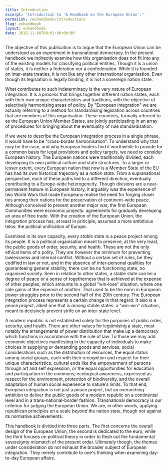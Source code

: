 ```yaml
---
title: Introduction
excerpt: "Introduction to 'A Handbook on the European Union'."
permalink: /euhandbook/introduction/
flag: euhandbook
layout: euhandbook
date: 2015-11-08T00:01:00+00:00
---
```

The objective of this publication is to argue that the European Union can be understood as an experiment in transnational democracy. In the present handbook we indirectly examine how this organisation does not fit into any of the existing models for classifying political entities. Though it is a union of states, it is neither a federation nor a confederation. While it is founded on inter-state treaties, it is not like any other international organisation. Even though its legislation is legally binding, it is not a sovereign nation state.

What contributes to such indeterminacy is the very nature of European integration. It is a *process* that brings together different nation states, each with their own unique characteristics and traditions, with the objective of selectively harmonising areas of policy. By "European integration" we are actually referring to a method for standardising legislation across countries that are members of this organisation. These countries, formally referred to as the European Union Member States, are jointly participating in an array of procedures for bringing about the eventuality of rule standardisation.

If we were to describe the European integration process in a single phrase, it would have to be "cross-border harmonisation". To understand why that may be the case, and why European leaders find it worthwhile to provide for a common basis for legal provisions and policy targets, we need to consider European history. The European nations were traditionally divided, each developing its own political culture and state structures. To a larger or lesser extent, every European nation that now is a Member State of the EU has had its own historical trajectory as a *nation state*. From a supranational perspective, each of these paths led to a different direction, eventually contributing to a Europe-wide heterogeneity. Though divisions are a near-permanent feature in European history, it arguably was the experience of two World Wars that made Europeans realise the need for forging closer ties among their nations for the preservation of continent-wide peace. Although conceived to prevent another major war, the first European Communities were economic projects: agreements for gradually developing an area of free trade. With the creation of the European Union, the integration process has, at least in principle, assumed a more ambitious telos: the political unification of Europe.

Examined in its own capacity, every *stable* state is a peace project among its people. It is a political organisation meant to preserve, at the very least, the public goods of order, security, and health. These are not the only ethical items of a polity. They are however the minimum for preventing lawlessness and internal conflict. Without a certain set of rules, be they codified in law or not, and in the absence of inter-personal qualities for guaranteeing general stability, there can be no functioning state, no organised society. Seen in relation to other states, a stable state can be a degree of peace or a sense of togetherness that is achieved at the expense of other peoples, which amounts to a global "win-lose" situation, where one side gains at the expense of another. That used to be the norm in European power struggles prior to the second half of the 20th century. The European integration process represents a certain change in that regard. It also is a peace project, albeit one that is *among* stable states: a "win-win" situation, meant to decisively prevent strife on an inter-state level.

A modern republic is not established solely for the purposes of public order, security, and health. There are other values for legitimising a state, most notably the arrangements of power distribution that make up a democracy which functions in accordance with the rule of law. To those we may add economic objectives manifesting in the capacity of individuals to make choices in supplying or demanding goods and services; social considerations such as the distribution of resources, the equal status among social groups, each with their recognition and respect for their unique characteristics; cultural ends like the empowerment of persons through art and self expression, or the equal opportunities for education and participation in the commons; ecological awareness, expressed as respect for the environment, protection of biodiversity, and the overall adaptation of human social experience to nature's limits. To that end, European integration is not *just* a peace project, but an overarching ambition to deliver the public goods of a modern republic on a continental level and in a trans-national-border fashion. Transnational democracy is our criterion for judging the European Union. We are, in other words, applying republican principles on a scale *beyond* the nation state, though not against its normative achievements.

This handbook is divided into three parts. The first concerns the overall design of the European Union, the second is dedicated to the euro, while the third focuses on political theory in order to flesh out the fundamental sovereignty mismatch of the present order. Ultimately though, the themes under consideration do not exhaust the broader subject of European integration. They merely contribute to one's thinking when examining day-to-day European affairs.
